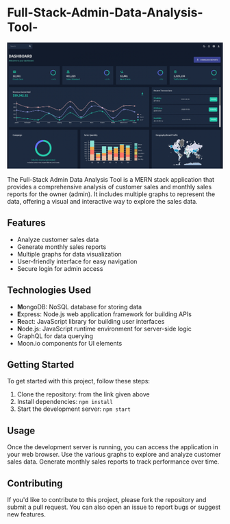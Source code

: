 # Full-Stack-Admin-Data-Analysis-Tool-
   ![Description](image1.png)

The Full-Stack Admin Data Analysis Tool is a MERN stack application that provides a comprehensive analysis of customer sales and monthly sales reports for the owner (admin). It includes multiple graphs to represent the data, offering a visual and interactive way to explore the sales data.


## Features

- Analyze customer sales data
- Generate monthly sales reports
- Multiple graphs for data visualization
- User-friendly interface for easy navigation
- Secure login for admin access

## Technologies Used

- **M**ongoDB: NoSQL database for storing data
- **E**xpress: Node.js web application framework for building APIs
- **R**eact: JavaScript library for building user interfaces
- **N**ode.js: JavaScript runtime environment for server-side logic
- GraphQL for data querying
- Moon.io components for UI elements

## Getting Started

To get started with this project, follow these steps:

1. Clone the repository: from the link given above
2. Install dependencies: `npm install`
3. Start the development server: `npm start`

## Usage

Once the development server is running, you can access the application in your web browser. Use the various graphs to explore and analyze customer sales data. Generate monthly sales reports to track performance over time.

## Contributing

If you'd like to contribute to this project, please fork the repository and submit a pull request. You can also open an issue to report bugs or suggest new features.

